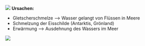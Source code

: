 ![](Pasted%20image%2020241206082050.png)
**Ursachen:**
- Gletscherschmelze --> Wasser gelangt von Flüssen in Meere
- Schmelzung der Eisschilde (Antarktis, Grönland)
- Erwärmung --> Ausdehnung des Wassers im Meer

![](Pasted%20image%2020241206082307.png)
